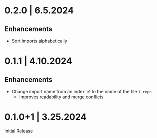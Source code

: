 # 0.2.0 | 6.5.2024

## Enhancements

- Sort imports alphabetically

# 0.1.1 | 4.10.2024

## Enhancements

- Change import name from an index `i0` to the name of the file `i_repo`
  - Improves readability and merge conflicts

# 0.1.0+1 | 3.25.2024

Initial Release
